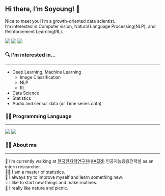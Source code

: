 ## Hi there, I’m Soyoung! 👋

Nice to meet you! I’m a growth-oriented data scientist.  
I’m interested in Computer vision, Natural Language Processing(NLP), and Reinforcement Learning(RL).
<p>
<a href="https://sotudy.tistory.com/"><img src="https://img.shields.io/badge/My blog-A9BCF5?style=flat-square&logo=GitHub Sponsors&logoColor=white&link=https://sotudy.tistory.com/"/></a>  
<a href="https://soyoung24.github.io/"><img src="https://img.shields.io/badge/Homepage-D0A9F5?style=flat-square&logo=Home Assistant&logoColor=white&link=https://soyoung24.github.io/"/></a>  
<a href="isy92123@gmail.com"><img src="https://img.shields.io/badge/Gmail-d14836?style=flat-square&logo=Gmail&logoColor=white&link=mailto:isy92123@gmail.com)"/></a>
</p>


### 🔍 I'm interested in...

* * *
- Deep Learning, Machine Learning
    - Image Classification
    - NLP
    - RL
- Data Science
- Statistics
- Audio and sensor data (or Time series data)

### 👩‍💻 Programming Language

___
<p>
<img src="https://img.shields.io/badge/Python-3776AB?style=flat-square&logo=Python&logoColor=white"/></a>
<img src="https://img.shields.io/badge/R-276DC3?style=flat-square&logo=R&logoColor=white"/></a>
</p>

### 🙋‍♀️ About me

____
🏢 I’m currently walking at [한국원자력연구원(KAERI)](https://www.kaeri.re.kr/) 인공지능응용전략실 as an intern researcher.  
👩‍🎓 I am a master of statistics.  
🚀 I always try to improve myself and learn something new.  
💡 I like to start new things and make routines.  
🌱 I really like nature and picnic.  







